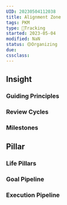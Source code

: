 ```yaml
---
UID: 20230504112038 
title: Alignment Zone
tags: PKM
type: 💪Tracking 
started: 2023-05-04
modified: NaN
status: 🟡Organizing
due:
cssclass: 
---
```

## Insight
### Guiding Principles
### Review Cycles
### Milestones
## Pillar
### Life Pillars
### Goal Pipeline
### Execution Pipeline

